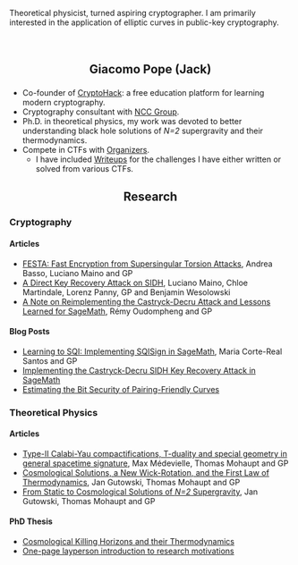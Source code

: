 <span class="tag-line">Theoretical physicist, turned aspiring cryptographer. I am primarily interested in the application of elliptic curves in public-key cryptography.</span>


<h2 style="text-align: center; margin: 3em 0 1em;">
Giacomo Pope (Jack)
</h2>


- Co-founder of [CryptoHack](https://cryptohack.org): a free education platform for learning modern cryptography.
- Cryptography consultant with [NCC Group](https://cryptoservices.github.io/about/).
- Ph.D. in theoretical physics, my work was devoted to better understanding black hole solutions of *N=2* supergravity and their thermodynamics.
- Compete in CTFs with [Organizers](https://ctftime.org/team/42934).
    - I have included [Writeups](/writeups) for the challenges I have either written or solved from various CTFs.


<h2 style="text-align: center; margin-top: 3em 0 1em;">
Research
</h2>

### Cryptography

#### Articles
- [FESTA: Fast Encryption from Supersingular Torsion Attacks](https://eprint.iacr.org/2023/660), Andrea Basso, Luciano Maino and GP
- [A Direct Key Recovery Attack on SIDH](https://eprint.iacr.org/2023/640), Luciano Maino, Chloe Martindale, Lorenz Panny, GP and Benjamin Wesolowski
- [A Note on Reimplementing the Castryck-Decru Attack and Lessons Learned for SageMath](https://eprint.iacr.org/2022/1283), Rémy Oudompheng and GP

#### Blog Posts
- [Learning to SQI: Implementing SQISign in SageMath](https://learningtosqi.github.io), Maria Corte-Real Santos and GP
- [Implementing the Castryck-Decru SIDH Key Recovery Attack in SageMath](https://research.nccgroup.com/2022/08/08/implementing-the-castryck-decru-sidh-key-recovery-attack-in-sagemath/)
- [Estimating the Bit Security of Pairing-Friendly Curves](https://research.nccgroup.com/2022/02/03/estimating-the-bit-security-of-pairing-friendly-curves/)

### Theoretical Physics

#### Articles
- [Type-II Calabi-Yau compactifications, T-duality and special geometry in general spacetime signature](https://arxiv.org/pdf/2111.09017.pdf), Max Médevielle, Thomas Mohaupt and GP
- [Cosmological Solutions, a New Wick-Rotation, and the First Law of Thermodynamics](https://arxiv.org/pdf/2008.06929.pdf), Jan Gutowski, Thomas Mohaupt and GP
- [From Static to Cosmological Solutions of *N=2* Supergravity](https://arxiv.org/pdf/1905.09167.pdf), Jan Gutowski, Thomas Mohaupt and GP

#### PhD Thesis 
- [Cosmological Killing Horizons and their Thermodynamics](/thesis.pdf)
- [One-page layperson introduction to research motivations](/layperson.pdf)


